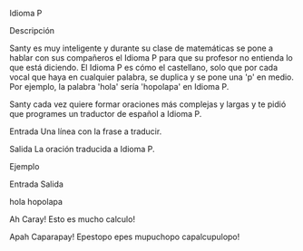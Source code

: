 Idioma P

Descripción

Santy es muy inteligente y durante su clase de matemáticas se pone a hablar con sus compañeros el Idioma P para que su profesor no entienda lo que está diciendo. El Idioma P es cómo el castellano, solo que por cada vocal que haya en cualquier palabra, se duplica y se pone una 'p' en medio. Por ejemplo, la palabra 'hola' sería 'hopolapa' en Idioma P. 

Santy cada vez quiere formar oraciones más complejas y largas y te pidió que programes un traductor de español a Idioma P.

Entrada
Una línea con la frase a traducir.

Salida
La oración traducida a Idioma P.

Ejemplo

Entrada Salida

hola    hopolapa

Ah Caray! Esto es mucho
calculo!

Apah Caparapay! Epestopo epes mupuchopo
capalcupulopo!